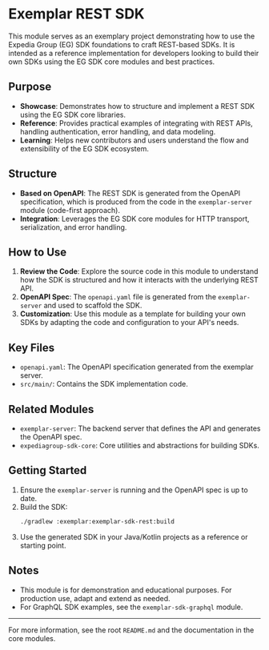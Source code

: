 # Exemplar REST SDK

This module serves as an exemplary project demonstrating how to use the Expedia Group (EG) SDK foundations to craft REST-based SDKs. It is intended as a reference implementation for developers looking to build their own SDKs using the EG SDK core modules and best practices.

## Purpose

- **Showcase**: Demonstrates how to structure and implement a REST SDK using the EG SDK core libraries.
- **Reference**: Provides practical examples of integrating with REST APIs, handling authentication, error handling, and data modeling.
- **Learning**: Helps new contributors and users understand the flow and extensibility of the EG SDK ecosystem.

## Structure

- **Based on OpenAPI**: The REST SDK is generated from the OpenAPI specification, which is produced from the code in the `exemplar-server` module (code-first approach).
- **Integration**: Leverages the EG SDK core modules for HTTP transport, serialization, and error handling.

## How to Use

1. **Review the Code**: Explore the source code in this module to understand how the SDK is structured and how it interacts with the underlying REST API.
2. **OpenAPI Spec**: The `openapi.yaml` file is generated from the `exemplar-server` and used to scaffold the SDK.
3. **Customization**: Use this module as a template for building your own SDKs by adapting the code and configuration to your API's needs.

## Key Files

- `openapi.yaml`: The OpenAPI specification generated from the exemplar server.
- `src/main/`: Contains the SDK implementation code.

## Related Modules

- `exemplar-server`: The backend server that defines the API and generates the OpenAPI spec.
- `expediagroup-sdk-core`: Core utilities and abstractions for building SDKs.

## Getting Started

1. Ensure the `exemplar-server` is running and the OpenAPI spec is up to date.
2. Build the SDK:
   ```sh
   ./gradlew :exemplar:exemplar-sdk-rest:build
   ```
3. Use the generated SDK in your Java/Kotlin projects as a reference or starting point.

## Notes

- This module is for demonstration and educational purposes. For production use, adapt and extend as needed.
- For GraphQL SDK examples, see the `exemplar-sdk-graphql` module.

---

For more information, see the root `README.md` and the documentation in the core modules.
